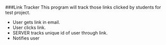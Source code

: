 ###Link Tracker
This program will track those links clicked by students for test project.

+ User gets link in email.
+ User clicks link.
+ SERVER tracks unique id of user through link.
+ Notifies user
